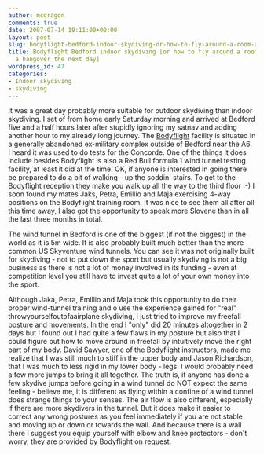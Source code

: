 ```yaml
---
author: mcdragon
comments: true
date: 2007-07-14 18:11:00+00:00
layout: post
slug: bodyflight-bedford-indoor-skydiving-or-how-to-fly-around-a-room-and-not-having-a-hangover-the-next-day
title: Bodyflight Bedford indoor skydiving [or how to fly around a room and not having
  a hangover the next day]
wordpress_id: 47
categories:
- Indoor skydiving
- skydiving
---
```


It was a great day probably more suitable for outdoor skydiving than indoor skydiving. I set of from home early Saturday morning and arrived at Bedford five and a half hours later after stupidly ignoring my satnav and adding another hour to my already long journey. The [Bodyflight](https://www.bodyflight.co.uk/) facility is situated in a generally abandoned ex-military complex outside of Bedford near the A6. I heard it was used to do tests for the Concorde. One of the things it does include besides Bodyflight is also a Red Bull formula 1 wind tunnel testing facility, at least it did at the time.
OK, if anyone is interested in going there be prepared to do a bit of walking - up the soddin' stairs. To get to the Bodyflight reception they make you walk up all the way to the third floor :-)
I soon found my mates Jaks, Petra, Emillio and Maja exercising 4-way positions on the Bodyflight training room. It was nice to see them all after all this time away, I also got the opportunity to speak more Slovene than in all the last three months in total.

The wind tunnel in Bedford is one of the biggest (if not the biggest) in the world as it is 5m wide. It is also probably built much better than the more common US Skyventure wind tunnels. You can see it was not originally built for skydiving - not to put down the sport but usually skydiving is not a big business as there is not a lot of money involved in its funding - even at competition level you still have to invest quite a lot of your own money into the sport.


Although Jaka, Petra, Emillio and Maja took this opportunity to do their proper wind-tunnel training and o use the experience gained for "real" throwyourselfoutofaairplane skydiving, I just tried to improve my freefall posture and movements. In the end I "only" did 20 minutes altogether in 2 days but I found out I had quite a few flaws in my posture but also that I could figure out how to move around in freefall by intuitively move the right part of my body. David Sawyer, one of the Bodyflight instructors, made me realize that I was still much to stiff in the upper body and Jason Richardson, that I was much to less rigid in my lower body - legs. I would probably need a few more jumps to bring it all together. The truth is, if anyone has done a few skydive jumps before going in a wind tunnel do NOT expect the same feeling - believe me, it is different as flying within a confine of a wind tunnel does strange things to your senses. The air flow is also different, especially if there are more skydivers in the tunnel. But it does make it easier to correct any wrong postures as you feel immediately if you are not stable and moving up or down or towards the wall. And because there is a wall there I suggest you equip yourself with elbow and knee protectors - don't worry, they are provided by Bodyflight on request.
